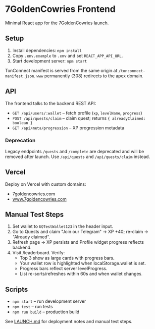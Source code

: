 # 7GoldenCowries Frontend

Minimal React app for the 7GoldenCowries launch.

## Setup

1. Install dependencies: `npm install`
2. Copy `.env.example` to `.env` and set `REACT_APP_API_URL`.
3. Start development server: `npm start`

TonConnect manifest is served from the same origin at `/tonconnect-manifest.json`. `www` permanently (308) redirects to the apex domain.

## API

The frontend talks to the backend REST API:

- `GET /api/users/:wallet` – fetch profile (`xp`, `levelName`, `progress`)
- `POST /api/quests/claim` – claim quest; returns `{ alreadyClaimed: boolean }`
- `GET /api/meta/progression` – XP progression metadata

### Deprecation

Legacy endpoints `/quests` and `/complete` are deprecated and will be removed after launch. Use `/api/quests` and `/api/quests/claim` instead.

## Vercel

Deploy on Vercel with custom domains:
- 7goldencowries.com
- www.7goldencowries.com

## Manual Test Steps

1. Set wallet to `UQTestWallet123` in the header input.
2. Go to Quests and claim "Join our Telegram" → XP +40; re-claim → "Already claimed".
3. Refresh page → XP persists and Profile widget progress reflects backend.
4. Visit /leaderboard. Verify:
   - Top 3 show as large cards with progress bars.
   - Your wallet row is highlighted when localStorage.wallet is set.
   - Progress bars reflect server levelProgress.
   - List re-sorts/refreshes within 60s and when wallet changes.

## Scripts

- `npm start` – run development server
- `npm test` – run tests
- `npm run build` – production build

See [LAUNCH.md](LAUNCH.md) for deployment notes and manual test steps.
